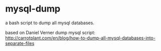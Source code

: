 mysql-dump
==========

a bash script to dump all mysql databases.

based on Daniel Verner dump mysql script: http://carrotplant.com/en/blog/how-to-dump-all-mysql-databases-into-separate-files
